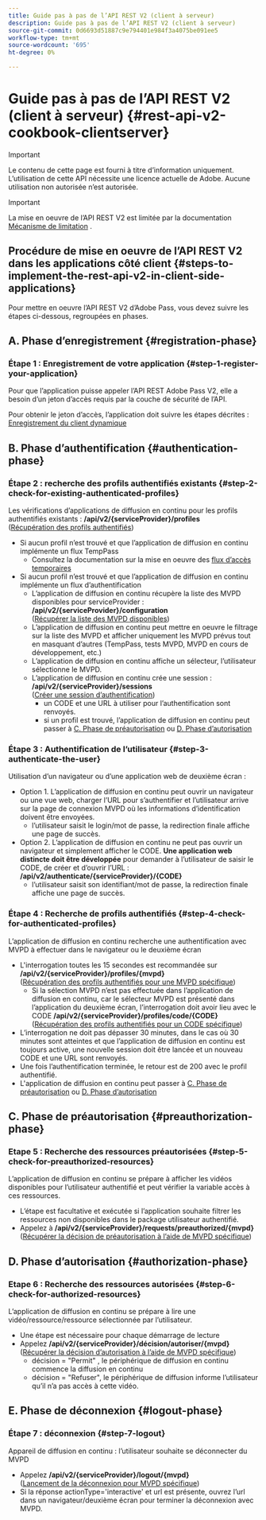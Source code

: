 ```yaml
---
title: Guide pas à pas de l’API REST V2 (client à serveur)
description: Guide pas à pas de l’API REST V2 (client à serveur)
source-git-commit: 0d6693d51887c9e794401e984f3a4075be091ee5
workflow-type: tm+mt
source-wordcount: '695'
ht-degree: 0%

---
```



# Guide pas à pas de l’API REST V2 (client à serveur) {#rest-api-v2-cookbook-clientserver}

>[!IMPORTANT]
>
> Le contenu de cette page est fourni à titre d’information uniquement. L’utilisation de cette API nécessite une licence actuelle de Adobe. Aucune utilisation non autorisée n’est autorisée.

>[!IMPORTANT]
>
> La mise en oeuvre de l’API REST V2 est limitée par la documentation [Mécanisme de limitation](/help/authentication/throttling-mechanism.md) .

## Procédure de mise en oeuvre de l’API REST V2 dans les applications côté client {#steps-to-implement-the-rest-api-v2-in-client-side-applications}

Pour mettre en oeuvre l’API REST V2 d’Adobe Pass, vous devez suivre les étapes ci-dessous, regroupées en phases.

## A. Phase d’enregistrement {#registration-phase}

### Étape 1 : Enregistrement de votre application {#step-1-register-your-application}

Pour que l’application puisse appeler l’API REST Adobe Pass V2, elle a besoin d’un jeton d’accès requis par la couche de sécurité de l’API.

Pour obtenir le jeton d’accès, l’application doit suivre les étapes décrites : [Enregistrement du client dynamique](../../dcr-api/apis/dynamic-client-registration-apis-retrieve-access-token.md)

## B. Phase d’authentification {#authentication-phase}

### Étape 2 : recherche des profils authentifiés existants {#step-2-check-for-existing-authenticated-profiles}

Les vérifications d’applications de diffusion en continu pour les profils authentifiés existants : <b>/api/v2/{serviceProvider}/profiles</b><br>
([Récupération des profils authentifiés](../apis/profiles-apis/rest-api-v2-profiles-apis-retrieve-profiles.md))

* Si aucun profil n’est trouvé et que l’application de diffusion en continu implémente un flux TempPass
   * Consultez la documentation sur la mise en oeuvre des [flux d’accès temporaires](../flows/temporary-access-flows/rest-api-v2-access-temporary-flows.md)
* Si aucun profil n’est trouvé et que l’application de diffusion en continu implémente un flux d’authentification
   * L’application de diffusion en continu récupère la liste des MVPD disponibles pour serviceProvider : <b>/api/v2/{serviceProvider}/configuration</b><br>
([Récupérer la liste des MVPD disponibles](../apis/configuration-apis/rest-api-v2-configuration-apis-retrieve-configuration-for-specific-service-provider.md))
   * L’application de diffusion en continu peut mettre en oeuvre le filtrage sur la liste des MVPD et afficher uniquement les MVPD prévus tout en masquant d’autres (TempPass, tests MVPD, MVPD en cours de développement, etc.)
   * L’application de diffusion en continu affiche un sélecteur, l’utilisateur sélectionne le MVPD.
   * L’application de diffusion en continu crée une session : <b>/api/v2/{serviceProvider}/sessions</b><br>
([Créer une session d’authentification](../apis/sessions-apis/rest-api-v2-sessions-apis-create-authentication-session.md))<br>
      * un CODE et une URL à utiliser pour l’authentification sont renvoyés.
      * si un profil est trouvé, l’application de diffusion en continu peut passer à <a href="#preauthorization-phase">C. Phase de préautorisation</a> ou <a href="#authorization-phase">D. Phase d’autorisation</a>

### Étape 3 : Authentification de l’utilisateur {#step-3-authenticate-the-user}

Utilisation d’un navigateur ou d’une application web de deuxième écran :

* Option 1. L’application de diffusion en continu peut ouvrir un navigateur ou une vue web, charger l’URL pour s’authentifier et l’utilisateur arrive sur la page de connexion MVPD où les informations d’identification doivent être envoyées.
   * l’utilisateur saisit le login/mot de passe, la redirection finale affiche une page de succès.
* Option 2. L’application de diffusion en continu ne peut pas ouvrir un navigateur et simplement afficher le CODE. <b>Une application web distincte doit être développée</b> pour demander à l’utilisateur de saisir le CODE, de créer et d’ouvrir l’URL : <b>/api/v2/authenticate/{serviceProvider}/{CODE}</b>
   * l’utilisateur saisit son identifiant/mot de passe, la redirection finale affiche une page de succès.

### Étape 4 : Recherche de profils authentifiés {#step-4-check-for-authenticated-profiles}

L’application de diffusion en continu recherche une authentification avec MVPD à effectuer dans le navigateur ou le deuxième écran

* L&#39;interrogation toutes les 15 secondes est recommandée sur <b>/api/v2/{serviceProvider}/profiles/{mvpd}</b><br>
([Récupération des profils authentifiés pour une MVPD spécifique](../apis/profiles-apis/rest-api-v2-profiles-apis-retrieve-profile-for-specific-mvpd.md))
   * Si la sélection MVPD n’est pas effectuée dans l’application de diffusion en continu, car le sélecteur MVPD est présenté dans l’application du deuxième écran, l’interrogation doit avoir lieu avec le CODE <b>/api/v2/{serviceProvider}/profiles/code/{CODE}</b><br>
([Récupération des profils authentifiés pour un CODE spécifique](../apis/profiles-apis/rest-api-v2-profiles-apis-retrieve-profile-for-specific-code.md))
* L’interrogation ne doit pas dépasser 30 minutes, dans le cas où 30 minutes sont atteintes et que l’application de diffusion en continu est toujours active, une nouvelle session doit être lancée et un nouveau CODE et une URL sont renvoyés.
* Une fois l’authentification terminée, le retour est de 200 avec le profil authentifié.
* L&#39;application de diffusion en continu peut passer à <a href="#preauthorization-phase">C. Phase de préautorisation</a> ou <a href="#authorization-phase">D. Phase d’autorisation</a>

## C. Phase de préautorisation {#preauthorization-phase}

### Etape 5 : Recherche des ressources préautorisées {#step-5-check-for-preauthorized-resources}

L’application de diffusion en continu se prépare à afficher les vidéos disponibles pour l’utilisateur authentifié et peut vérifier la variable
accès à ces ressources.

* L’étape est facultative et exécutée si l’application souhaite filtrer les ressources non disponibles dans le package utilisateur authentifié.
* Appelez à <b>/api/v2/{serviceProvider}/requests/preauthorized/{mvpd}</b><br>
([Récupérer la décision de préautorisation à l’aide de MVPD spécifique](../apis/decisions-apis/rest-api-v2-decisions-apis-retrieve-preauthorization-decisions-using-specific-mvpd.md))

## D. Phase d’autorisation {#authorization-phase}

### Etape 6 : Recherche des ressources autorisées {#step-6-check-for-authorized-resources}

L’application de diffusion en continu se prépare à lire une vidéo/ressource/ressource sélectionnée par l’utilisateur.

* Une étape est nécessaire pour chaque démarrage de lecture
* Appelez <b>/api/v2/{serviceProvider}/décision/autoriser/{mvpd}</b><br>
([Récupérer la décision d’autorisation à l’aide de MVPD spécifique](../apis/decisions-apis/rest-api-v2-decisions-apis-retrieve-authorization-decisions-using-specific-mvpd.md))
   * décision = &quot;Permit&quot; , le périphérique de diffusion en continu commence la diffusion en continu
   * décision = &quot;Refuser&quot;, le périphérique de diffusion informe l’utilisateur qu’il n’a pas accès à cette vidéo.

## E. Phase de déconnexion {#logout-phase}

### Étape 7 : déconnexion {#step-7-logout}

Appareil de diffusion en continu : l’utilisateur souhaite se déconnecter du MVPD

* Appelez <b>/api/v2/{serviceProvider}/logout/{mvpd}</b><br>
([Lancement de la déconnexion pour MVPD spécifique](../apis/logout-apis/rest-api-v2-logout-apis-initiate-logout-for-specific-mvpd.md))
* Si la réponse actionType=&#39;interactive&#39; et url est présente, ouvrez l’url dans un navigateur/deuxième écran pour terminer la déconnexion avec MVPD.
